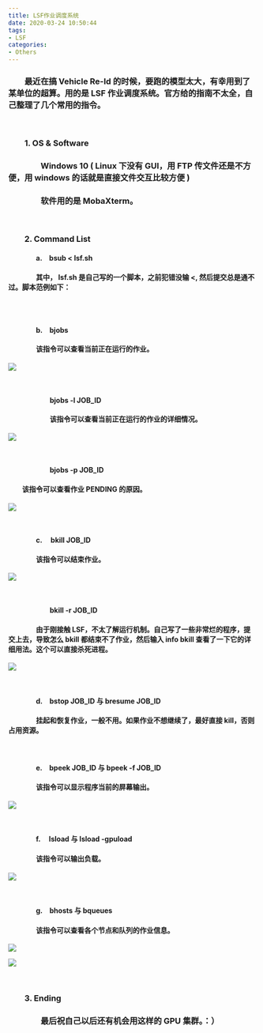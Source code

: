```yaml
---
title: LSF作业调度系统
date: 2020-03-24 10:50:44
tags:
- LSF
categories:
- Others
---
```


### &emsp;&emsp;最近在搞 Vehicle Re-Id 的时候，要跑的模型太大，有幸用到了某单位的超算。用的是 LSF 作业调度系统。官方给的指南不太全，自己整理了几个常用的指令。

</br>

### &emsp;&emsp;1. OS & Software

### &emsp;&emsp;&emsp;&emsp;Windows 10 ( Linux 下没有 GUI，用 FTP 传文件还是不方便，用 windows 的话就是直接文件交互比较方便 )

### &emsp;&emsp;&emsp;&emsp;软件用的是 MobaXterm。

</br>

### &emsp;&emsp;2. Command List

#### &emsp;&emsp;&emsp;&emsp;a.&emsp;**bsub < lsf.sh**

#### &emsp;&emsp;&emsp;&emsp;其中， lsf.sh 是自己写的一个脚本，之前犯错没输 <, 然后提交总是通不过。脚本范例如下：

```vim

```

</br>

#### &emsp;&emsp;&emsp;&emsp;b.&emsp;**bjobs**

#### &emsp;&emsp;&emsp;&emsp;该指令可以查看当前正在运行的作业。

![](/images/LSF作业调度系统/bjobs.jpg)

</br>

#### &emsp;&emsp;&emsp;&emsp;&emsp;&emsp;**bjobs -l JOB_ID**

#### &emsp;&emsp;&emsp;&emsp;&emsp;&emsp;该指令可以查看当前正在运行的作业的详细情况。

![](/images/LSF作业调度系统/bjobs-l.jpg)

</br>

#### &emsp;&emsp;&emsp;&emsp;&emsp;&emsp;**bjobs -p JOB_ID**

#### &emsp;&emsp;该指令可以查看作业 PENDING 的原因。

![](/images/LSF作业调度系统/bjobs-p.jpg)

</br>

#### &emsp;&emsp;&emsp;&emsp;c. &emsp;**bkill JOB_ID**

#### &emsp;&emsp;&emsp;&emsp;该指令可以结束作业。

![](/images/LSF作业调度系统/bkill.jpg)

</br>

#### &emsp;&emsp;&emsp;&emsp;&emsp;&emsp;**bkill -r JOB_ID**

#### &emsp;&emsp;&emsp;&emsp;由于刚接触 LSF，不太了解运行机制。自己写了一些非常烂的程序，提交上去，导致怎么 bkill 都结束不了作业，然后输入 info bkill 查看了一下它的详细用法。这个可以直接杀死进程。

![](/images/LSF作业调度系统/bkill-r.jpg)

</br>

#### &emsp;&emsp;&emsp;&emsp;d.&emsp;**bstop JOB_ID** 与 **bresume JOB_ID**

#### &emsp;&emsp;&emsp;&emsp;挂起和恢复作业，一般不用。如果作业不想继续了，最好直接 kill，否则占用资源。

</br>

#### &emsp;&emsp;&emsp;&emsp;e.&emsp;**bpeek JOB_ID** 与 **bpeek -f JOB_ID**

#### &emsp;&emsp;&emsp;&emsp;该指令可以显示程序当前的屏幕输出。

![](/images/LSF作业调度系统/bpeek.jpg)

</br>

#### &emsp;&emsp;&emsp;&emsp;f. &emsp;**lsload** 与 **lsload -gpuload**

#### &emsp;&emsp;&emsp;&emsp;该指令可以输出负载。

![](/images/LSF作业调度系统/lsload.jpg)

</br>

#### &emsp;&emsp;&emsp;&emsp;g.&emsp;**bhosts** 与 **bqueues**

#### &emsp;&emsp;&emsp;&emsp;该指令可以查看各个节点和队列的作业信息。

![](/images/LSF作业调度系统/bhosts.jpg)

![](/images/LSF作业调度系统/bqueues.jpg)

</br>

### &emsp;&emsp;3. Ending

### &emsp;&emsp;&emsp;&emsp;最后祝自己以后还有机会用这样的 GPU 集群。：）

